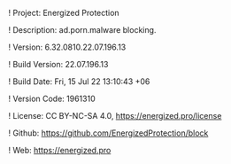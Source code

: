 ! Project: Energized Protection

! Description: ad.porn.malware blocking.

! Version: 6.32.0810.22.07.196.13

! Build Version: 22.07.196.13

! Build Date: Fri, 15 Jul 22 13:10:43 +06

! Version Code: 1961310

! License: CC BY-NC-SA 4.0, https://energized.pro/license

! Github: https://github.com/EnergizedProtection/block

! Web: https://energized.pro
